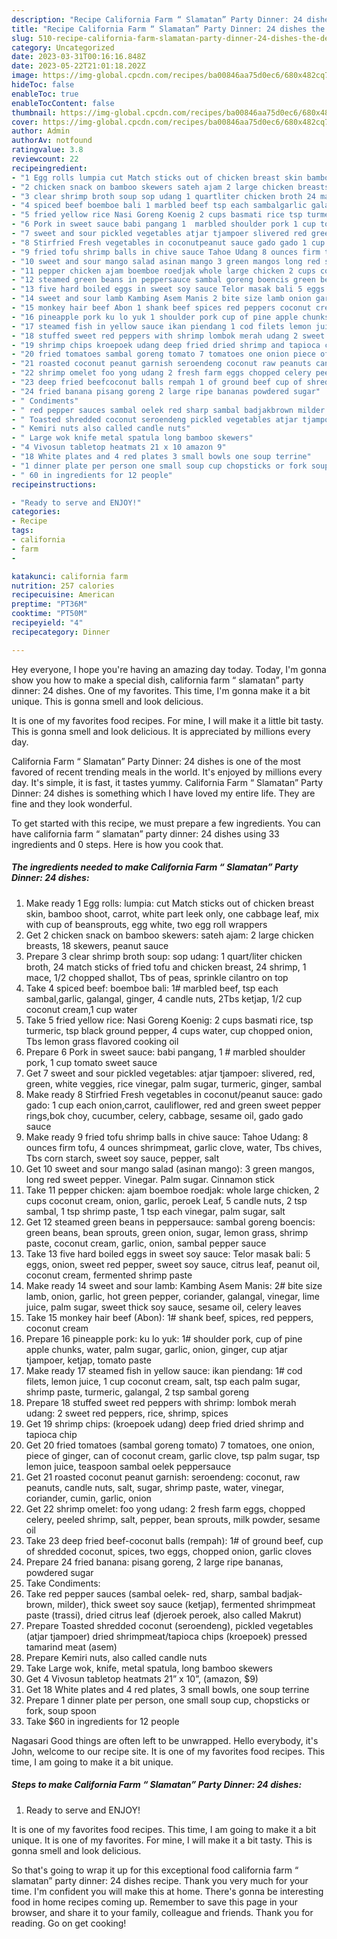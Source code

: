 ```yaml
---
description: "Recipe California Farm “ Slamatan” Party Dinner: 24 dishes the Delicious"
title: "Recipe California Farm “ Slamatan” Party Dinner: 24 dishes the Delicious"
slug: 510-recipe-california-farm-slamatan-party-dinner-24-dishes-the-delicious
category: Uncategorized
date: 2023-03-31T00:16:16.848Z
date: 2023-05-22T21:01:18.202Z
image: https://img-global.cpcdn.com/recipes/ba00846aa75d0ec6/680x482cq70/california-farm-slamatan-party-dinner-24-dishes-recipe-main-photo.jpg
hideToc: false
enableToc: true
enableTocContent: false
thumbnail: https://img-global.cpcdn.com/recipes/ba00846aa75d0ec6/680x482cq70/california-farm-slamatan-party-dinner-24-dishes-recipe-main-photo.jpg
cover: https://img-global.cpcdn.com/recipes/ba00846aa75d0ec6/680x482cq70/california-farm-slamatan-party-dinner-24-dishes-recipe-main-photo.jpg
author: Admin
authorAv: notfound
ratingvalue: 3.8
reviewcount: 22
recipeingredient:
- "1 Egg rolls lumpia cut Match sticks out of chicken breast skin bamboo shoot carrot white part leek only one cabbage leaf mix with cup of beansprouts egg white two egg roll wrappers"
- "2 chicken snack on bamboo skewers sateh ajam 2 large chicken breasts 18 skewers peanut sauce"
- "3 clear shrimp broth soup sop udang 1 quartliter chicken broth 24 match sticks of fried tofu and chicken breast 24 shrimp 1 mace 12 chopped shallot Tbs of peas sprinkle cilantro on top"
- "4 spiced beef boemboe bali 1 marbled beef tsp each sambalgarlic galangal ginger 4 candle nuts 2Tbs ketjap 12 cup coconut cream1 cup water"
- "5 fried yellow rice Nasi Goreng Koenig 2 cups basmati rice tsp turmeric tsp black ground pepper 4 cups water cup chopped onion Tbs lemon grass flavored cooking oil"
- "6 Pork in sweet sauce babi pangang 1  marbled shoulder pork 1 cup tomato sweet sauce"
- "7 sweet and sour pickled vegetables atjar tjampoer slivered red green white veggies rice vinegar palm sugar turmeric ginger sambal"
- "8 Stirfried Fresh vegetables in coconutpeanut sauce gado gado 1 cup each onioncarrot cauliflower red and green sweet pepper ringsbok choy cucumber celery cabbage sesame oil gado gado sauce"
- "9 fried tofu shrimp balls in chive sauce Tahoe Udang 8 ounces firm tofu 4 ounces shrimpmeat garlic clove water Tbs chives Tbs corn starch sweet soy sauce pepper salt"
- "10 sweet and sour mango salad asinan mango 3 green mangos long red sweet pepper Vinegar Palm sugar Cinnamon stick"
- "11 pepper chicken ajam boemboe roedjak whole large chicken 2 cups coconut cream onion garlic peroek Leaf 5 candle nuts 2 tsp sambal 1 tsp shrimp paste 1 tsp each vinegar palm sugar salt"
- "12 steamed green beans in peppersauce sambal goreng boencis green beans bean sprouts green onion sugar lemon grass shrimp paste coconut cream garlic onion sambal pepper sauce"
- "13 five hard boiled eggs in sweet soy sauce Telor masak bali 5 eggs onion sweet red pepper sweet soy sauce citrus leaf peanut oil coconut cream fermented shrimp paste"
- "14 sweet and sour lamb Kambing Asem Manis 2 bite size lamb onion garlic hot green pepper coriander galangal vinegar lime juice palm sugar sweet thick soy sauce sesame oil celery leaves"
- "15 monkey hair beef Abon 1 shank beef spices red peppers coconut cream"
- "16 pineapple pork ku lo yuk 1 shoulder pork cup of pine apple chunks water palm sugar garlic onion ginger cup atjar tjampoer ketjap tomato paste"
- "17 steamed fish in yellow sauce ikan piendang 1 cod filets lemon juice 1 cup coconut cream salt tsp each palm sugar shrimp paste turmeric galangal 2 tsp sambal goreng"
- "18 stuffed sweet red peppers with shrimp lombok merah udang 2 sweet red peppers rice shrimp spices"
- "19 shrimp chips kroepoek udang deep fried dried shrimp and tapioca chip"
- "20 fried tomatoes sambal goreng tomato 7 tomatoes one onion piece of ginger can of coconut cream garlic clove tsp palm sugar tsp lemon juice teaspoon sambal oelek peppersauce"
- "21 roasted coconut peanut garnish seroendeng coconut raw peanuts candle nuts salt sugar shrimp paste water vinegar coriander cumin garlic onion"
- "22 shrimp omelet foo yong udang 2 fresh farm eggs chopped celery peeled shrimp salt pepper bean sprouts milk powder sesame oil"
- "23 deep fried beefcoconut balls rempah 1 of ground beef cup of shredded coconut spices two eggs chopped onion garlic cloves"
- "24 fried banana pisang goreng 2 large ripe bananas powdered sugar"
- " Condiments"
- " red pepper sauces sambal oelek red sharp sambal badjakbrown milder thick sweet soy sauce ketjap fermented shrimpmeat paste trassi dried citrus leaf djeroek peroek also called Makrut"
- " Toasted shredded coconut seroendeng pickled vegetables atjar tjampoer dried shrimpmeattapioca chips kroepoek pressed tamarind meat asem"
- " Kemiri nuts also called candle nuts"
- " Large wok knife metal spatula long bamboo skewers"
- "4 Vivosun tabletop heatmats 21 x 10 amazon 9"
- "18 White plates and 4 red plates 3 small bowls one soup terrine"
- "1 dinner plate per person one small soup cup chopsticks or fork soup spoon"
- " 60 in ingredients for 12 people"
recipeinstructions:

- "Ready to serve and ENJOY!"
categories:
- Recipe
tags:
- california
- farm
- 

katakunci: california farm  
nutrition: 257 calories
recipecuisine: American
preptime: "PT36M"
cooktime: "PT50M"
recipeyield: "4"
recipecategory: Dinner

---
```



Hey everyone, I hope you're having an amazing day today. Today, I'm gonna show you how to make a special dish, california farm “ slamatan” party dinner: 24 dishes. One of my favorites. This time, I'm gonna make it a bit unique. This is gonna smell and look delicious.

It is one of my favorites food recipes. For mine, I will make it a little bit tasty. This is gonna smell and look delicious. It is appreciated by millions every day.

California Farm “ Slamatan” Party Dinner: 24 dishes is one of the most favored of recent trending meals in the world. It's enjoyed by millions every day. It's simple, it is fast, it tastes yummy. California Farm “ Slamatan” Party Dinner: 24 dishes is something which I have loved my entire life. They are fine and they look wonderful.


To get started with this recipe, we must prepare a few ingredients. You can have california farm “ slamatan” party dinner: 24 dishes using 33 ingredients and 0 steps. Here is how you cook that.

<!--inarticleads1-->

##### The ingredients needed to make California Farm “ Slamatan” Party Dinner: 24 dishes:

1. Make ready 1 Egg rolls: lumpia: cut Match sticks out of chicken breast skin, bamboo shoot, carrot, white part leek only, one cabbage leaf, mix with cup of beansprouts, egg white, two egg roll wrappers
1. Get 2 chicken snack on bamboo skewers: sateh ajam: 2 large chicken breasts, 18 skewers, peanut sauce
1. Prepare 3 clear shrimp broth soup: sop udang: 1 quart/liter chicken broth, 24 match sticks of fried tofu and chicken breast, 24 shrimp, 1 mace, 1/2 chopped shallot, Tbs of peas, sprinkle cilantro on top
1. Take 4 spiced beef: boemboe bali: 1# marbled beef, tsp each sambal,garlic, galangal, ginger, 4 candle nuts, 2Tbs ketjap, 1/2 cup coconut cream,1 cup water
1. Take 5 fried yellow rice: Nasi Goreng Koenig: 2 cups basmati rice, tsp turmeric, tsp black ground pepper, 4 cups water, cup chopped onion, Tbs lemon grass flavored cooking oil
1. Prepare 6 Pork in sweet sauce: babi pangang, 1 # marbled shoulder pork, 1 cup tomato sweet sauce
1. Get 7 sweet and sour pickled vegetables: atjar tjampoer: slivered, red, green, white veggies, rice vinegar, palm sugar, turmeric, ginger, sambal
1. Make ready 8 Stirfried Fresh vegetables in coconut/peanut sauce: gado gado: 1 cup each onion,carrot, cauliflower, red and green sweet pepper rings,bok choy, cucumber, celery, cabbage, sesame oil, gado gado sauce
1. Make ready 9 fried tofu shrimp balls in chive sauce: Tahoe Udang: 8 ounces firm tofu, 4 ounces shrimpmeat, garlic clove, water, Tbs chives, Tbs corn starch, sweet soy sauce, pepper, salt
1. Get 10 sweet and sour mango salad (asinan mango): 3 green mangos, long red sweet pepper. Vinegar. Palm sugar. Cinnamon stick
1. Take 11 pepper chicken: ajam boemboe roedjak: whole large chicken, 2 cups coconut cream, onion, garlic, peroek Leaf, 5 candle nuts, 2 tsp sambal, 1 tsp shrimp paste, 1 tsp each vinegar, palm sugar, salt
1. Get 12 steamed green beans in peppersauce: sambal goreng boencis: green beans, bean sprouts, green onion, sugar, lemon grass, shrimp paste, coconut cream, garlic, onion, sambal pepper sauce
1. Take 13 five hard boiled eggs in sweet soy sauce: Telor masak bali: 5 eggs, onion, sweet red pepper, sweet soy sauce, citrus leaf, peanut oil, coconut cream, fermented shrimp paste
1. Make ready 14 sweet and sour lamb: Kambing Asem Manis: 2# bite size lamb, onion, garlic, hot green pepper, coriander, galangal, vinegar, lime juice, palm sugar, sweet thick soy sauce, sesame oil, celery leaves
1. Take 15 monkey hair beef (Abon): 1# shank beef, spices, red peppers, coconut cream
1. Prepare 16 pineapple pork: ku lo yuk: 1# shoulder pork, cup of pine apple chunks, water, palm sugar, garlic, onion, ginger, cup atjar tjampoer, ketjap, tomato paste
1. Make ready 17 steamed fish in yellow sauce: ikan piendang: 1# cod filets, lemon juice, 1 cup coconut cream, salt, tsp each palm sugar, shrimp paste, turmeric, galangal, 2 tsp sambal goreng
1. Prepare 18 stuffed sweet red peppers with shrimp: lombok merah udang: 2 sweet red peppers, rice, shrimp, spices
1. Get 19 shrimp chips: (kroepoek udang) deep fried dried shrimp and tapioca chip
1. Get 20 fried tomatoes (sambal goreng tomato) 7 tomatoes, one onion, piece of ginger, can of coconut cream, garlic clove, tsp palm sugar, tsp lemon juice, teaspoon sambal oelek peppersauce
1. Get 21 roasted coconut peanut garnish: seroendeng: coconut, raw peanuts, candle nuts, salt, sugar, shrimp paste, water, vinegar, coriander, cumin, garlic, onion
1. Get 22 shrimp omelet: foo yong udang: 2 fresh farm eggs, chopped celery, peeled shrimp, salt, pepper, bean sprouts, milk powder, sesame oil
1. Take 23 deep fried beef-coconut balls (rempah): 1# of ground beef, cup of shredded coconut, spices, two eggs, chopped onion, garlic cloves
1. Prepare 24 fried banana: pisang goreng, 2 large ripe bananas, powdered sugar
1. Take  Condiments:
1. Take  red pepper sauces (sambal oelek- red, sharp, sambal badjak-brown, milder), thick sweet soy sauce (ketjap), fermented shrimpmeat paste (trassi), dried citrus leaf (djeroek peroek, also called Makrut)
1. Prepare  Toasted shredded coconut (seroendeng), pickled vegetables (atjar tjampoer) dried shrimpmeat/tapioca chips (kroepoek) pressed tamarind meat (asem)
1. Prepare  Kemiri nuts, also called candle nuts
1. Take  Large wok, knife, metal spatula, long bamboo skewers
1. Get 4 Vivosun tabletop heatmats 21” x 10”, (amazon, $9)
1. Get 18 White plates and 4 red plates, 3 small bowls, one soup terrine
1. Prepare 1 dinner plate per person, one small soup cup, chopsticks or fork, soup spoon
1. Take  $60 in ingredients for 12 people


Nagasari Good things are often left to be unwrapped. Hello everybody, it&#39;s John, welcome to our recipe site. It is one of my favorites food recipes. This time, I am going to make it a bit unique. 

<!--inarticleads2-->

##### Steps to make California Farm “ Slamatan” Party Dinner: 24 dishes:


1. Ready to serve and ENJOY!

It is one of my favorites food recipes. This time, I am going to make it a bit unique. It is one of my favorites. For mine, I will make it a bit tasty. This is gonna smell and look delicious. 

So that's going to wrap it up for this exceptional food california farm “ slamatan” party dinner: 24 dishes recipe. Thank you very much for your time. I'm confident you will make this at home. There's gonna be interesting food in home recipes coming up. Remember to save this page in your browser, and share it to your family, colleague and friends. Thank you for reading. Go on get cooking!
